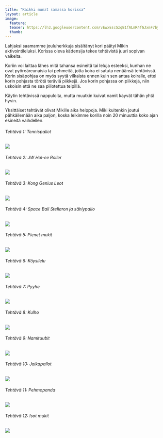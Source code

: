 ```yaml
---
title: "Kaikki munat samassa korissa"
layout: article
image:
  feature:
  teaser: https://lh3.googleusercontent.com/vEwxEscGzqB1fALmR4fGJxmF7bybBBzdettSKT0OIj0N2P_tQljDaMk-VZj0PCikXp_8RtAemFTjmjYpPEzCz45EFzmHg0rhwuvFMEITr37fFz-brOP0IZ-xiICQTSl05PEf7EFaeyEa2aOsPlEsMEW_TwoBuvTmqg1RbCuOsBidJjS0cUiCzySwsRHjcvV5tO4zGLMl9iMn5wF2XinIL5plPuq12bfPc9MTZHq3rLNfFYtectJvLRlhbFWY0rxUljU-ZpDB_AfGqNvvGFqDBXkjQdB0e3HktSiOmZAbUL3XkKNJEKtSc7RYrSF0AAjw0JNLZkJJ311kri6y2yLxyCyL8CUGr4CsJknm-wszoeXhzUMvyfGPQOdq-hhaPln2wnQbdCMmtFoFo2ojRZz2qlie2331a8IJkez6crFmdFlinhVGR6a-i9PcHlJYvzus6bDOlEkP8ojuJiOydiA0z9MZXFB1Xe9lxu6EoBNdyxorm0P1f4CTlU58H80OI_BbGwmuQj6HlwPq-tnpDTB91Fz-xEdWIuhh4od7Chc3k1I8n1qKP26oFSlNpiIGsZ5_vT-p=w245
  thumb:
---
```


Lahjaksi saamamme jouluherkkuja sisältänyt kori päätyi Mikin aktivointileluksi. Korissa oleva kädensija tekee tehtävistä juuri sopivan vaikeita.

Koriin voi laittaa lähes mitä tahansa esineitä tai leluja esteeksi, kunhan ne ovat pyöreäreunaisia tai pehmeitä, jotta koira ei satuta nenäänsä tehtävissä. Korin sisäpohjaa on myös syytä vilkaista ennen kuin sen antaa koiralle, ettei korin pohjasta törötä teräviä piikkejä. Jos korin pohjassa on piikkejä, niin uskoisin että ne saa piilotettua teipillä.

Käytin tehtävissä nappuloita, mutta muutkin kuivat namit käyvät tähän yhtä hyvin.

Yksittäiset tehtävät olivat Mikille aika helppoja. Miki kuitenkin joutui pähkäilemään aika paljon, koska leikimme korilla noin 20 minuuttia koko ajan esineitä vaihdellen.

###### Tehtävä 1: Tennispallot

[![](https://lh3.googleusercontent.com/QHHu8UxxAiHGKTsjaUXrslkORA6-nKO2sd05wb1h-YH6_KZwVHxCFAX5n0YVDmk6_nywBS1zKf3lpfzKUTDMOU0FIOfYCQbdtGuDp4mBBAynGMFQkXswtsiU-XbX2g3DTILVJbdxpRV4u11uny_4KN6l8plaGFrpvsRGKuE4s45x0Biwu55nanGBQo7MlW4s3EmXDuzIvYBHyFPchUqAA3Gq9P519dPncDHkmZeTScJD4mydyjF6ycOjByeJKP3dHxLs_PXLUM6luR7GwMpxZx3NLITqbb14-pejdJ6Nak35GK0oUaiSjCU1GhYCbwn4JXvxoLF_KN-E6zrn_mkiB3m90Ng4JQwyL7N4r-SNxBd7OFAqMAyh7dRHa1fYotl21ld9xIiJ6zHh16UuUoCeZT0ecg7x1nlJyslBYxM6uKl6YqIjQpalQvjPBKCJKHLFp1vHzI6ByVe661g029DsoXdT9u8AG4tJuAG69Sa-_2QAiyelUKVMc45kRhkvRdCEBr6ujE6oU0o5RsXv3_c3xzWqgcHJxdVFfKDps2NbqNbS0ScnCkoYXKE_Cd-gHtt8dZkV=w800)](https://lh3.googleusercontent.com/QHHu8UxxAiHGKTsjaUXrslkORA6-nKO2sd05wb1h-YH6_KZwVHxCFAX5n0YVDmk6_nywBS1zKf3lpfzKUTDMOU0FIOfYCQbdtGuDp4mBBAynGMFQkXswtsiU-XbX2g3DTILVJbdxpRV4u11uny_4KN6l8plaGFrpvsRGKuE4s45x0Biwu55nanGBQo7MlW4s3EmXDuzIvYBHyFPchUqAA3Gq9P519dPncDHkmZeTScJD4mydyjF6ycOjByeJKP3dHxLs_PXLUM6luR7GwMpxZx3NLITqbb14-pejdJ6Nak35GK0oUaiSjCU1GhYCbwn4JXvxoLF_KN-E6zrn_mkiB3m90Ng4JQwyL7N4r-SNxBd7OFAqMAyh7dRHa1fYotl21ld9xIiJ6zHh16UuUoCeZT0ecg7x1nlJyslBYxM6uKl6YqIjQpalQvjPBKCJKHLFp1vHzI6ByVe661g029DsoXdT9u8AG4tJuAG69Sa-_2QAiyelUKVMc45kRhkvRdCEBr6ujE6oU0o5RsXv3_c3xzWqgcHJxdVFfKDps2NbqNbS0ScnCkoYXKE_Cd-gHtt8dZkV=s0)

###### Tehtävä 2: JW Hol-ee Roller

[![](https://lh3.googleusercontent.com/sXdIfjSiO7S8O6CxR-a6LrFBAusdJw6RCPuLNmFV9hIBnvLMfDVcYg0O8mzsxGBkrS7-Iiqg-6ApzihfcAJHImy0EAqBqT_nqbSfxiHrUnO_0c0c41o5WH4AkZdgMN8NvyzVX2juJWAzwkUD5q2rp1FEC3CjZJd30iTzHzyU7FIKuolA9hrU8MxayWcz2aKY_95Tj-wddMXOW3wLZvf_rJ-H2TxP5koWZwMXpB9JgraV5SvTZbVsBYJZjQerDR35k3Gd21tObb4gFZs4r71nJVHQVpYD8xJOpRFXx9jWj860rbzHpQKz2Y6OiMFq1CWghZWUCRVh73tfFU1H7VNf9OYvltiuX3dc8Bxqt15ltgz0LdH7PePU0ltNDkQn-ZZY2W71DxNSLMCAaOKKtM1oUG-6tElq7yiaAj6m-_yQk50u3JahGte3j3Vyju4z0hVDSQIhbkwHpcKppM4I8xA0jPNKNPt1g1-z8cYTiogjRarPefUEQJ3Oy5SMweeGep19JaG5ALsbFwOAwu4MuJCQH93UfdN4O1YoRqLrzmstRSfzK9rHdB1DutN0cbP6iNEGymTc=w800)](https://lh3.googleusercontent.com/sXdIfjSiO7S8O6CxR-a6LrFBAusdJw6RCPuLNmFV9hIBnvLMfDVcYg0O8mzsxGBkrS7-Iiqg-6ApzihfcAJHImy0EAqBqT_nqbSfxiHrUnO_0c0c41o5WH4AkZdgMN8NvyzVX2juJWAzwkUD5q2rp1FEC3CjZJd30iTzHzyU7FIKuolA9hrU8MxayWcz2aKY_95Tj-wddMXOW3wLZvf_rJ-H2TxP5koWZwMXpB9JgraV5SvTZbVsBYJZjQerDR35k3Gd21tObb4gFZs4r71nJVHQVpYD8xJOpRFXx9jWj860rbzHpQKz2Y6OiMFq1CWghZWUCRVh73tfFU1H7VNf9OYvltiuX3dc8Bxqt15ltgz0LdH7PePU0ltNDkQn-ZZY2W71DxNSLMCAaOKKtM1oUG-6tElq7yiaAj6m-_yQk50u3JahGte3j3Vyju4z0hVDSQIhbkwHpcKppM4I8xA0jPNKNPt1g1-z8cYTiogjRarPefUEQJ3Oy5SMweeGep19JaG5ALsbFwOAwu4MuJCQH93UfdN4O1YoRqLrzmstRSfzK9rHdB1DutN0cbP6iNEGymTc=s0)

###### Tehtävä 3: Kong Genius Leot

[![](https://lh3.googleusercontent.com/zeSlZL3BWtIfkLdiZV6liOxLGN3K06yROhonHhpueQreKE8KNKZmW_4WWwU33leRFdxVgcumsNObNVPkphNWwDgbsj-UYCBVxuk2Vz4lWJxsug6eq-28EfIAkqmWbQWuy-R33JP6l4vgW_w7qcvwTJ3B0kLkLCJNY3DH90tXyk9gPJr-BvgBbapOe-m_hGVi8SflkWp7fCf_EThMlTxyG87rpfqIrpz66WdPDup4FRa2xg3BPdj_1PG4Jww7WH6C3Ud2Vxb_CCFuQoxdz431CFz4FxDEjEZGOxn_XBnnLtMbRbYbAsU5lDRNVADOE_pUyXBW-GhiLQQnDFAkRMwJwv_A81kTuxFosEwszSRWhoLFLLGUibtcpnNlL6t4sIgUTIPhbug-_gybzKYmXdvTPjhWrjYABP58_o2GqiPumqOU4jugDPyguTNtSeGnKqOnaUbFpa5unBelOMe4XwqfQs5qCUzsubvZ2AB9ZXSED3F4L-TUxiRM1lnZCQQCHtttbFiOELookvsQJcXaneKFhl0q76tXEsmSZha06cENjAS_D_mORbyRIKF7-o3YhXKJSu4B=w800)](https://lh3.googleusercontent.com/zeSlZL3BWtIfkLdiZV6liOxLGN3K06yROhonHhpueQreKE8KNKZmW_4WWwU33leRFdxVgcumsNObNVPkphNWwDgbsj-UYCBVxuk2Vz4lWJxsug6eq-28EfIAkqmWbQWuy-R33JP6l4vgW_w7qcvwTJ3B0kLkLCJNY3DH90tXyk9gPJr-BvgBbapOe-m_hGVi8SflkWp7fCf_EThMlTxyG87rpfqIrpz66WdPDup4FRa2xg3BPdj_1PG4Jww7WH6C3Ud2Vxb_CCFuQoxdz431CFz4FxDEjEZGOxn_XBnnLtMbRbYbAsU5lDRNVADOE_pUyXBW-GhiLQQnDFAkRMwJwv_A81kTuxFosEwszSRWhoLFLLGUibtcpnNlL6t4sIgUTIPhbug-_gybzKYmXdvTPjhWrjYABP58_o2GqiPumqOU4jugDPyguTNtSeGnKqOnaUbFpa5unBelOMe4XwqfQs5qCUzsubvZ2AB9ZXSED3F4L-TUxiRM1lnZCQQCHtttbFiOELookvsQJcXaneKFhl0q76tXEsmSZha06cENjAS_D_mORbyRIKF7-o3YhXKJSu4B=s0)

###### Tehtävä 4: Space Ball Stellaron ja sählypallo

[![](https://lh3.googleusercontent.com/_8_7n5J6KoMCH7ydPllql81wUexMLCRG5gCbuYMiK3CXhiirIMOsiHrXRjQKkc5Wmm2Dsp47yL8wskcJNCCxnKxsqsK_7iPhP8yLWadpt-AfNTrLVbBt6a-0M2keCcXdVh1iH3N1ea2R2CaI2wV1PsZmCmn5W15jgqf0dDMtDaoUnDa_wmvxo_3tpKPwOehIGfCQQZtqFCoFqivKpo0Hvq4AAcIRh90-moAyO634Y6PXjKEH29tpS96S3qy915R50H4_aTwK9U4dYJ60DrP8cw1VW8x5fg2WYSZ7eQz541cHvDFvPl5QYVT2FQVig6NIkxBhwBOqEMbq03olQzZKUd9-QarW3UbfX2wDGRTjRX_nMTXCzUrEKX3x2jTsZhgs97Isojs-KaBlmXSMfVsopEUqL-stWs-X5emEX5jYyMq-IS460e8jHMP0LPvoQHXCH1dbFAlfrvnWUes-ygv5U-BFirjSrb0wmlX1trUl6k6QAHVhrvmbMsgirDICZLQPnxWCXOFRCJ_TKBT3qpoa4Zq-YyVGCzcaJcJfwq_KNTQMlePYYsqNsVAYmgk17y3h1KT2=w800)](https://lh3.googleusercontent.com/_8_7n5J6KoMCH7ydPllql81wUexMLCRG5gCbuYMiK3CXhiirIMOsiHrXRjQKkc5Wmm2Dsp47yL8wskcJNCCxnKxsqsK_7iPhP8yLWadpt-AfNTrLVbBt6a-0M2keCcXdVh1iH3N1ea2R2CaI2wV1PsZmCmn5W15jgqf0dDMtDaoUnDa_wmvxo_3tpKPwOehIGfCQQZtqFCoFqivKpo0Hvq4AAcIRh90-moAyO634Y6PXjKEH29tpS96S3qy915R50H4_aTwK9U4dYJ60DrP8cw1VW8x5fg2WYSZ7eQz541cHvDFvPl5QYVT2FQVig6NIkxBhwBOqEMbq03olQzZKUd9-QarW3UbfX2wDGRTjRX_nMTXCzUrEKX3x2jTsZhgs97Isojs-KaBlmXSMfVsopEUqL-stWs-X5emEX5jYyMq-IS460e8jHMP0LPvoQHXCH1dbFAlfrvnWUes-ygv5U-BFirjSrb0wmlX1trUl6k6QAHVhrvmbMsgirDICZLQPnxWCXOFRCJ_TKBT3qpoa4Zq-YyVGCzcaJcJfwq_KNTQMlePYYsqNsVAYmgk17y3h1KT2=s0)

###### Tehtävä 5: Pienet mukit

[![](https://lh3.googleusercontent.com/odpfKwmt_vsxHzES31THfujJv8HMGx6BigE_rQ0XAc1Fz5BTeKstudK6OMaJyf_RWk_bBWI-mb26r5LzJskPewpn9_-825MdUHu0uxWlSt36OR-wV7frfdc71NCNjOBIl0bZTX5_8lYlPRMoj-4PdmbniT6elVNTU3AkW38R6V99lNxarGh3NzBTwJ_a0foXGE73RuU-Xr3BixY8GkDl734ktn6XCThDW2DovgUQ6ZKceLDOylQmAG9QYVRvv7hKP5o4758UPyhBKK9twKv3XfyOofEXg8rm2PApW6GLMkfn8wVrNr5XuopkYSxz5vmRauWpfURj1rPMlF0DjEbLx0_H-gLvdHsaQtAAUAgPdrmX02HOeAzg7YewzQ3B4X58lnSX4r8-o90OiHYlrogGIpeXJvqDk46q2QA29qS4v6psStZvlYPWqw6eJrRyjPxpaa63VM7Qcv3v7oAjp9gDWnmO7YFsEyMv2aQtzNz8hhSuy4hr-xG2lPcJQjNNeSP0Zrz5VBuFhI-tyQW8ANHciDoMDL54d87jXo6D6Nu8MBwe1_U2fS63SVRw--WpONTqwftq=w800)](https://lh3.googleusercontent.com/odpfKwmt_vsxHzES31THfujJv8HMGx6BigE_rQ0XAc1Fz5BTeKstudK6OMaJyf_RWk_bBWI-mb26r5LzJskPewpn9_-825MdUHu0uxWlSt36OR-wV7frfdc71NCNjOBIl0bZTX5_8lYlPRMoj-4PdmbniT6elVNTU3AkW38R6V99lNxarGh3NzBTwJ_a0foXGE73RuU-Xr3BixY8GkDl734ktn6XCThDW2DovgUQ6ZKceLDOylQmAG9QYVRvv7hKP5o4758UPyhBKK9twKv3XfyOofEXg8rm2PApW6GLMkfn8wVrNr5XuopkYSxz5vmRauWpfURj1rPMlF0DjEbLx0_H-gLvdHsaQtAAUAgPdrmX02HOeAzg7YewzQ3B4X58lnSX4r8-o90OiHYlrogGIpeXJvqDk46q2QA29qS4v6psStZvlYPWqw6eJrRyjPxpaa63VM7Qcv3v7oAjp9gDWnmO7YFsEyMv2aQtzNz8hhSuy4hr-xG2lPcJQjNNeSP0Zrz5VBuFhI-tyQW8ANHciDoMDL54d87jXo6D6Nu8MBwe1_U2fS63SVRw--WpONTqwftq=s0)

###### Tehtävä 6: Köysilelu

[![](https://lh3.googleusercontent.com/jTLNQxdjFQtW4ETvaWb7GzXpbJEXKCqSt919LMPdihUFuVykufo1AIPFimfOOsjvmBwKDGW-hgG-xWi5MkXXivDrUTK20g6erDm2jrsLV1N5jHEH8uPgSDCcAhVymJlWdTlzAN7qifctRORvVk3oy0x-BGJbf96aE9E5_SQtNJ_pfGsyI4b_AVvtFA6Gf7r1B5wM3ZSzC7yvYffDyzb8P0u0UGM3jBGaKhcyFlmbd49mmdSPqKSjg2DcwMtMjFf7lVI_uvuZVDapAdL1GpbPGff-cLH0yXPIvZ74fhe33k8qtuEC3YIavHrS51hASdjYjYuEVkiyBP6Xzi_WbsJf4rqeHcUZqV-5VgH2IqT-XowBD38vCg9n5oB3uCpsJYE7PCIYB9zF5QaaA9HNZY_tBXO5hAuee6qKF95-wKuIzdlgSe4vjalpnLcAkzBWbISzap9jZY30i3FbQvkJa9z2W-nGtnpTgpVZkF7eVZnFoK82qa9F5HUNJ1RHKH9LvnXXa2g905NqPfRwkz4-SmCMQgLQn3dhiURgN5EJ3iahoU7-KzRBqyvGYP3ZvZmN6OzJL8Jj=w800)](https://lh3.googleusercontent.com/jTLNQxdjFQtW4ETvaWb7GzXpbJEXKCqSt919LMPdihUFuVykufo1AIPFimfOOsjvmBwKDGW-hgG-xWi5MkXXivDrUTK20g6erDm2jrsLV1N5jHEH8uPgSDCcAhVymJlWdTlzAN7qifctRORvVk3oy0x-BGJbf96aE9E5_SQtNJ_pfGsyI4b_AVvtFA6Gf7r1B5wM3ZSzC7yvYffDyzb8P0u0UGM3jBGaKhcyFlmbd49mmdSPqKSjg2DcwMtMjFf7lVI_uvuZVDapAdL1GpbPGff-cLH0yXPIvZ74fhe33k8qtuEC3YIavHrS51hASdjYjYuEVkiyBP6Xzi_WbsJf4rqeHcUZqV-5VgH2IqT-XowBD38vCg9n5oB3uCpsJYE7PCIYB9zF5QaaA9HNZY_tBXO5hAuee6qKF95-wKuIzdlgSe4vjalpnLcAkzBWbISzap9jZY30i3FbQvkJa9z2W-nGtnpTgpVZkF7eVZnFoK82qa9F5HUNJ1RHKH9LvnXXa2g905NqPfRwkz4-SmCMQgLQn3dhiURgN5EJ3iahoU7-KzRBqyvGYP3ZvZmN6OzJL8Jj=s0)

###### Tehtävä 7: Pyyhe

[![](https://lh3.googleusercontent.com/zD-RMbm10ELGKX_ELrlYuxy-lCwMt-0vuV0EFLDX9nvxJ3D1uZZW1AerfQxjbc1AJ8EYm_lYgH6F8ZBLvWYBXLY_sNLujfHkq8N2UZbNvNfrC9Oze2sCI2v7DYV04tpMLePE584_snXDfawhaaZcvLt9mIQBMN7JsgzAhCGIWx5EHt5PkMEX7RBvfASfnWA5QNB3ZDd2vPbgItXGyKXKO1gaIspp-L-EqkAvjsMC5SoFDNMNhgltccc9bsZzxAXDxYPfgqsuRaVLYzmjdaQaxjP9Bbc65hr_LOaMBcfQ68xwj-_e7An0p7X7MRjvE8mIMyWh8JLS2MxfmR7ZQWmPqEAWAgbFdoUW7aGwUrM4fdmblJ-ChNVJONLNI3aCe0Xd-huP4O9uW0RnKo_0XlWFE8HlLNILicTBsnyzbaDTOUWZp4BEm7OfXUjlzJGoND4mD-LymxjMn9tuuKUU_7XKv_u2Mwk0De9KpoAiP4_eOovCG96XQyCF-ydKpoWrwiRaxj9ymFk7l5cMazkkjlrnvBuz36hAGHnmwdCRDbokZgb5y-c904LG3OD8rT30bBRn72iL=w800)](https://lh3.googleusercontent.com/zD-RMbm10ELGKX_ELrlYuxy-lCwMt-0vuV0EFLDX9nvxJ3D1uZZW1AerfQxjbc1AJ8EYm_lYgH6F8ZBLvWYBXLY_sNLujfHkq8N2UZbNvNfrC9Oze2sCI2v7DYV04tpMLePE584_snXDfawhaaZcvLt9mIQBMN7JsgzAhCGIWx5EHt5PkMEX7RBvfASfnWA5QNB3ZDd2vPbgItXGyKXKO1gaIspp-L-EqkAvjsMC5SoFDNMNhgltccc9bsZzxAXDxYPfgqsuRaVLYzmjdaQaxjP9Bbc65hr_LOaMBcfQ68xwj-_e7An0p7X7MRjvE8mIMyWh8JLS2MxfmR7ZQWmPqEAWAgbFdoUW7aGwUrM4fdmblJ-ChNVJONLNI3aCe0Xd-huP4O9uW0RnKo_0XlWFE8HlLNILicTBsnyzbaDTOUWZp4BEm7OfXUjlzJGoND4mD-LymxjMn9tuuKUU_7XKv_u2Mwk0De9KpoAiP4_eOovCG96XQyCF-ydKpoWrwiRaxj9ymFk7l5cMazkkjlrnvBuz36hAGHnmwdCRDbokZgb5y-c904LG3OD8rT30bBRn72iL=s0)

###### Tehtävä 8: Kulho

[![](https://lh3.googleusercontent.com/FeFFo7d0bnzbi-V4S8-zRiE_BzruW7rnSy-dGgd7TQdrcifpGeubirlfD69IpRa-QOoMkulNIsrANZ_f66xdpK2-GWaJYMJumPd58eyhV1zfLzjoD3IaepZtHVNyDVd98yP0rgwuYASgCK9LaiaDiMdmF0VL_kC-R1aIQH-JLe_c0bNQXnMcjd2rOBG1jeAmzz7MGsmPkpLfjpmw7wZ0u4eXUK63wotcuIzTf1lThNJ4rY0tbplKOqyf9kxt3ckHEefo8uFrLWRk5EhH2qFSgJKhz6Kir3K8KvPibMkqjYsIaid9TZ6mYxpZ2B_zrc38xDb4GpsKcZr0QQToKfxh7HI29LpOP-hoQMhn-YX0_qlTs95B7jR6p0fawDRxwnOqGKlvQKqDZFs9IrAZnwtpcFeH-NxqkV0m5M6864Rh4Pi7xDstuTEh9jttUUc3F0nYlStCeHT9z2sDGwtqxFuzqkxlLCBYfZp7hYHwDGWxu9y3v9G3uLi9BtlKNn3bIKfyp13alCjVu_wLBl8nOfVzBS5Fi_GzV8ummCnD5W1XkItY4-0dwvhPU2tCC1uy0gTM36qv=w800)](https://lh3.googleusercontent.com/FeFFo7d0bnzbi-V4S8-zRiE_BzruW7rnSy-dGgd7TQdrcifpGeubirlfD69IpRa-QOoMkulNIsrANZ_f66xdpK2-GWaJYMJumPd58eyhV1zfLzjoD3IaepZtHVNyDVd98yP0rgwuYASgCK9LaiaDiMdmF0VL_kC-R1aIQH-JLe_c0bNQXnMcjd2rOBG1jeAmzz7MGsmPkpLfjpmw7wZ0u4eXUK63wotcuIzTf1lThNJ4rY0tbplKOqyf9kxt3ckHEefo8uFrLWRk5EhH2qFSgJKhz6Kir3K8KvPibMkqjYsIaid9TZ6mYxpZ2B_zrc38xDb4GpsKcZr0QQToKfxh7HI29LpOP-hoQMhn-YX0_qlTs95B7jR6p0fawDRxwnOqGKlvQKqDZFs9IrAZnwtpcFeH-NxqkV0m5M6864Rh4Pi7xDstuTEh9jttUUc3F0nYlStCeHT9z2sDGwtqxFuzqkxlLCBYfZp7hYHwDGWxu9y3v9G3uLi9BtlKNn3bIKfyp13alCjVu_wLBl8nOfVzBS5Fi_GzV8ummCnD5W1XkItY4-0dwvhPU2tCC1uy0gTM36qv=s0)

###### Tehtävä 9: Namituubit

[![](https://lh3.googleusercontent.com/BlISR-2hA33H2_9VE_ipxqlMo39YmNghjZDMBbCVL6ajHmQmXsppTdVVN2LTsC8oKbQX-B0iSZbqfA6oBiKIdEwPce54F_n3HZFpJ4FzBpykpxPw1qTHppUaj-3jr9A4U07wWZv8x-0d5c6RxZgsKcyuG3k6axli9q5-l4JdEKrodJniBwKCIH-hpNdYanQnE6A7iYuxuLarrlLd41_lGOcyRdCJeSKSnglvQ1uczsyfZKGhmQwDkQby3VtrgPX4tqYc608jn2CIE4yYep5PIRW90AqMeaSPQZkj5yz832xPAZA6fqmOdfP8HTSPsTu4n5XkNxibBzrX1iR8RkgdWB3xK9-q2R-Z-Hx5BWO6BOBO4nk8LAIlyQp5GMJcdJZoX_bl6vm-hGOwlLvL3aNKMOFK3HsF1I6GbewjWRuweynAMJ9-_p6Wf4ogLHM1QcXUlqFGyLbK9Pe6IzdzARP7mU5GZOlpRKCtocl2lDpsOIIUZt_Wf_kelloI_PFCOS174zLtf3He55_GVngy35C7DiE4dPYRS1Z3ylQQDzU7enE_SnvKBET2yk5nXpxRslxpRk2B=w800)](https://lh3.googleusercontent.com/BlISR-2hA33H2_9VE_ipxqlMo39YmNghjZDMBbCVL6ajHmQmXsppTdVVN2LTsC8oKbQX-B0iSZbqfA6oBiKIdEwPce54F_n3HZFpJ4FzBpykpxPw1qTHppUaj-3jr9A4U07wWZv8x-0d5c6RxZgsKcyuG3k6axli9q5-l4JdEKrodJniBwKCIH-hpNdYanQnE6A7iYuxuLarrlLd41_lGOcyRdCJeSKSnglvQ1uczsyfZKGhmQwDkQby3VtrgPX4tqYc608jn2CIE4yYep5PIRW90AqMeaSPQZkj5yz832xPAZA6fqmOdfP8HTSPsTu4n5XkNxibBzrX1iR8RkgdWB3xK9-q2R-Z-Hx5BWO6BOBO4nk8LAIlyQp5GMJcdJZoX_bl6vm-hGOwlLvL3aNKMOFK3HsF1I6GbewjWRuweynAMJ9-_p6Wf4ogLHM1QcXUlqFGyLbK9Pe6IzdzARP7mU5GZOlpRKCtocl2lDpsOIIUZt_Wf_kelloI_PFCOS174zLtf3He55_GVngy35C7DiE4dPYRS1Z3ylQQDzU7enE_SnvKBET2yk5nXpxRslxpRk2B=s0)

###### Tehtävä 10: Jalkapallot

[![](https://lh3.googleusercontent.com/56iIRBbEZJ9eII-qqZAhl3M-Kc_W5kxWw2N4llw8DOkPlIICj_M0jyR60WaHpTAKiWXOJ3hXckNuUAweHyq0o6SvtG6WUOJgRV6IscM4FFfagtbxjFDjRjtQNm85akYMQX2tcez49JXNivff_g_kpYRTWMDPL4wfaNOGi6rcT8IUUMvcrr-BwcBe9vBlSPuTJE1JUImzCgx6-GN5qVae7N7ygCnz_-Jp1U-_hiGYdieAjsTt3xtFCX5z_g1r8hpzU4NoL96Oo6PxA6oJi0tFH0AuDsH_sjkoc4R0fMNBzVTZSqtSHQM_tmjJE2aIsX_45GkM_Tt9kQglJ_kptIRIOCaiVjdoYNE_RBmbME8Lzm-zfN2pfeHLdCEizhUqo96YyEjQOvrtY8eK2t7dqKUMXodq6EyNry-xhvZNlsc7sQ8odZP9Z5LeqSyKNgzj9tj9m_HcG8p7RkYa3BSt2g77zSuaHwvgIzmNxJ5dWnybevu_foYF2X-3DOXrNEteaZfYPcJqfYd4pfLwKuBAg9PFOr1RgDVGzn12TEMyozDf0Tr1bsxVmp3FZNLbL4KamtRlVdz6=w800)](https://lh3.googleusercontent.com/56iIRBbEZJ9eII-qqZAhl3M-Kc_W5kxWw2N4llw8DOkPlIICj_M0jyR60WaHpTAKiWXOJ3hXckNuUAweHyq0o6SvtG6WUOJgRV6IscM4FFfagtbxjFDjRjtQNm85akYMQX2tcez49JXNivff_g_kpYRTWMDPL4wfaNOGi6rcT8IUUMvcrr-BwcBe9vBlSPuTJE1JUImzCgx6-GN5qVae7N7ygCnz_-Jp1U-_hiGYdieAjsTt3xtFCX5z_g1r8hpzU4NoL96Oo6PxA6oJi0tFH0AuDsH_sjkoc4R0fMNBzVTZSqtSHQM_tmjJE2aIsX_45GkM_Tt9kQglJ_kptIRIOCaiVjdoYNE_RBmbME8Lzm-zfN2pfeHLdCEizhUqo96YyEjQOvrtY8eK2t7dqKUMXodq6EyNry-xhvZNlsc7sQ8odZP9Z5LeqSyKNgzj9tj9m_HcG8p7RkYa3BSt2g77zSuaHwvgIzmNxJ5dWnybevu_foYF2X-3DOXrNEteaZfYPcJqfYd4pfLwKuBAg9PFOr1RgDVGzn12TEMyozDf0Tr1bsxVmp3FZNLbL4KamtRlVdz6=s0)

###### Tehtävä 11: Pehmopanda

[![](https://lh3.googleusercontent.com/CyGOA7TbB9IQF1Z8lLOX31wv7imzzeHJS8sJsyZWSb1OJSwaD8wZqyKcewlCpclceDpapn1VV5f1j6jSG-3wdtBgzBSipeqgRwuOJsV_0GcQqgT6eH-1Rr9sEQAJb2c7qp5Nrw-vvKYzKEN-2bvtpmWWCgG3Vmw0VkAVI1hYVpNtMgKFLFDljGDfPUZv53ALtto6zYS8rHp2TAqAGjGVzM-wV2Dzad8LSroyC_klwrooaX_sJk9t0tuZUbGLvZqUuDkt9dUfKxHnQV0k-OfmOiAjowO_2nYM1xWJxt5NEAMgxQNTj8zP0jbYbu6MyY8edJ-0bq8--WCJAlPn22Zeghr5AUxppUiSt331cSXZEDBEpPS1Hof1nRvLoMqpU-8xpQ6qVXzMQTRKe8cqmVMRLY-4Ph1sfX6cb88yic9Qgv0qt5YommAZdlMOi0fKq71m2ADmuww8axHUH10oh7LEsAj3XdptltYHvJD9G39Qn4XNpjbKKaxqTjTho7WnV1wJUKNhm2O6V-0t4ycswiOY9MrwEkKaOsrO9SzENA8yzBV8R1s5oMclWvwItDuz5NWFqHJM=w800)](https://lh3.googleusercontent.com/CyGOA7TbB9IQF1Z8lLOX31wv7imzzeHJS8sJsyZWSb1OJSwaD8wZqyKcewlCpclceDpapn1VV5f1j6jSG-3wdtBgzBSipeqgRwuOJsV_0GcQqgT6eH-1Rr9sEQAJb2c7qp5Nrw-vvKYzKEN-2bvtpmWWCgG3Vmw0VkAVI1hYVpNtMgKFLFDljGDfPUZv53ALtto6zYS8rHp2TAqAGjGVzM-wV2Dzad8LSroyC_klwrooaX_sJk9t0tuZUbGLvZqUuDkt9dUfKxHnQV0k-OfmOiAjowO_2nYM1xWJxt5NEAMgxQNTj8zP0jbYbu6MyY8edJ-0bq8--WCJAlPn22Zeghr5AUxppUiSt331cSXZEDBEpPS1Hof1nRvLoMqpU-8xpQ6qVXzMQTRKe8cqmVMRLY-4Ph1sfX6cb88yic9Qgv0qt5YommAZdlMOi0fKq71m2ADmuww8axHUH10oh7LEsAj3XdptltYHvJD9G39Qn4XNpjbKKaxqTjTho7WnV1wJUKNhm2O6V-0t4ycswiOY9MrwEkKaOsrO9SzENA8yzBV8R1s5oMclWvwItDuz5NWFqHJM=s0)

###### Tehtävä 12: Isot mukit

[![](https://lh3.googleusercontent.com/Pr-mEPc00bi4wOzKVgH3U3FjjD41Wm9tsWzsCEXBBZaydSSRecw4E9aRgLHEdKH3wKy88lrgKDy-t8kJSablDTWMenp3Fv92A-pBuWj9OphHMUlMxqGfAnX5gl4xR9NQzMcW0GdaXEYgiFT0Ws6N4vO_IfO6m_GR-57iFWS4U1Ygpr-2z3Ylku_JK4qOCGML7EvNTmBkxZDjc4WSpea2VpWZz5Ojy0PpnDnGf97zznOebbgLwqsZC-UEdLkbbqcyiXEo3u5R75davRI0sy0_52uEDdlzQmJjNnRbwCfJKu7fuEqiGCmYXWSwz-qiG4URyMSqUF5eKbxNDwTELNr5uDF2P_7O8hgVHpq-pwHYfHi_rXDyNfMFXyCrqUHvDdkGtV8dZuJwl3UqyDoPzMK-r3e-0ULn6m1MzYmKrO-2Zp72r9v23aPdHEazpPIDvuzeyXeNHdkx5N8DrFn-8oCVVtQ_lHTCceIcXG6Qf2VfA-gp1CnVyo-G5AS4-N8ZoQwtoP73Q9m9EeXLvBkIjjTSkG_ZWbhJT-diyJfTLM4QycKP6tUqZ-D6McO3l1qyrL8dbbhL=w800)](https://lh3.googleusercontent.com/Pr-mEPc00bi4wOzKVgH3U3FjjD41Wm9tsWzsCEXBBZaydSSRecw4E9aRgLHEdKH3wKy88lrgKDy-t8kJSablDTWMenp3Fv92A-pBuWj9OphHMUlMxqGfAnX5gl4xR9NQzMcW0GdaXEYgiFT0Ws6N4vO_IfO6m_GR-57iFWS4U1Ygpr-2z3Ylku_JK4qOCGML7EvNTmBkxZDjc4WSpea2VpWZz5Ojy0PpnDnGf97zznOebbgLwqsZC-UEdLkbbqcyiXEo3u5R75davRI0sy0_52uEDdlzQmJjNnRbwCfJKu7fuEqiGCmYXWSwz-qiG4URyMSqUF5eKbxNDwTELNr5uDF2P_7O8hgVHpq-pwHYfHi_rXDyNfMFXyCrqUHvDdkGtV8dZuJwl3UqyDoPzMK-r3e-0ULn6m1MzYmKrO-2Zp72r9v23aPdHEazpPIDvuzeyXeNHdkx5N8DrFn-8oCVVtQ_lHTCceIcXG6Qf2VfA-gp1CnVyo-G5AS4-N8ZoQwtoP73Q9m9EeXLvBkIjjTSkG_ZWbhJT-diyJfTLM4QycKP6tUqZ-D6McO3l1qyrL8dbbhL=s0)

